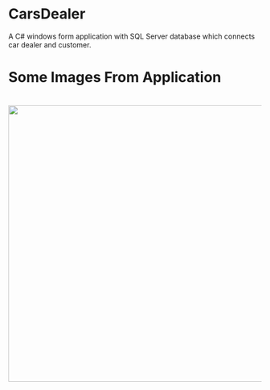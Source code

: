 # CarsDealer
A C# windows form application with SQL Server database which connects car dealer and customer.

# Some Images From Application

<h1>
 <div id="header" align="center"> 
 <img src="https://media.discordapp.net/attachments/1076223966714273923/1110520596258885722/register.png?width=775&height=472" width="550px"/>
 
 </h1>
